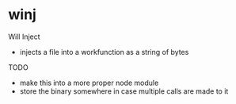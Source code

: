 # winj
Will Inject
* injects a file into a workfunction as a string of bytes

TODO
* make this into a more proper node module
* store the binary somewhere in case multiple calls are made to it
